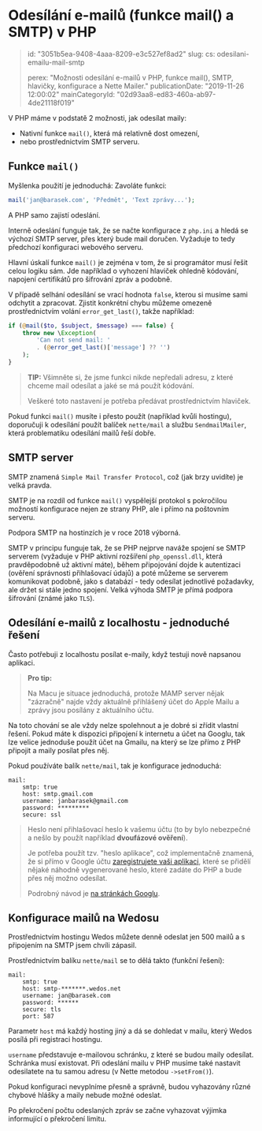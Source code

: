 Odesílání e-mailů (funkce mail() a SMTP) v PHP
==============================================

> id: "3051b5ea-9408-4aaa-8209-e3c527ef8ad2"
> slug:
> 	cs: odesilani-emailu-mail-smtp
>
> perex: "Možnosti odesílání e-mailů v PHP, funkce mail(), SMTP, hlavičky, konfigurace a Nette Mailer."
> publicationDate: "2019-11-26 12:00:02"
> mainCategoryId: "02d93aa8-ed83-460a-ab97-4de21118f019"

V PHP máme v podstatě 2 možnosti, jak odesílat maily:

- Nativní funkce `mail()`, která má relativně dost omezení,
- nebo prostřednictvím SMTP serveru.

Funkce `mail()`
---------------

Myšlenka použití je jednoduchá: Zavoláte funkci:

```php
mail('jan@barasek.com', 'Předmět', 'Text zprávy...');
```

A PHP samo zajistí odeslání.

Interně odeslání funguje tak, že se načte konfigurace z `php.ini` a hledá se výchozí SMTP server, přes který bude mail doručen. Vyžaduje to tedy předchozí konfiguraci webového serveru.

Hlavní úskalí funkce `mail()` je zejména v tom, že si programátor musí řešit celou logiku sám. Jde například o vyhození hlaviček ohledně kódování, napojení certifikátů pro šifrování zpráv a podobně.

V případě selhání odesílání se vrací hodnota `false`, kterou si musíme sami odchytit a zpracovat. Zjistit konkrétní chybu můžeme omezeně prostřednictvím volání `error_get_last()`, takže například:

```php
if (@mail($to, $subject, $message) === false) {
	throw new \Exception(
		'Can not send mail: '
		. (@error_get_last()['message'] ?? '')
	);
}
```

> **TIP:** Všimněte si, že jsme funkci nikde nepředali adresu, z které chceme mail odesílat a jaké se má použít kódování.
>
> Veškeré toto nastavení je potřeba předávat prostřednictvím hlaviček.

Pokud funkci `mail()` musíte i přesto použít (například kvůli hostingu), doporučuji k odesílání použít balíček `nette/mail` a službu `SendmailMailer`, která problematiku odesílání mailů řeší dobře.

SMTP server
-----------

SMTP znamená `Simple Mail Transfer Protocol`, což (jak brzy uvidíte) je velká pravda.

SMTP je na rozdíl od funkce `mail()` vyspělejší protokol s pokročilou možností konfigurace nejen ze strany PHP, ale i přímo na poštovním serveru.

Podpora SMTP na hostinzích je v roce 2018 výborná.

SMTP v principu funguje tak, že se PHP nejprve naváže spojení se SMTP serverem (vyžaduje v PHP aktivní rozšíření `php_openssl.dll`, která pravděpodobně už aktivní máte), během připojování dojde k autentizaci (ověření správnosti přihlašovací údajů) a poté můžeme se serverem komunikovat podobně, jako s databází - tedy odesílat jednotlivé požadavky, ale držet si stále jedno spojení. Velká výhoda SMTP je přímá podpora šifrování (známé jako `TLS`).

Odesílání e-mailů z localhostu - jednoduché řešení
--------------------------------------------------

Často potřebuji z localhostu posílat e-maily, když testuji nově napsanou aplikaci.

> **Pro tip:**
>
> Na Macu je situace jednoduchá, protože MAMP server nějak "zázračně" najde vždy aktuálně přihlášený účet do Apple Mailu a zprávy jsou posílány z aktuálního účtu.

Na toto chování se ale vždy nelze spolehnout a je dobré si zřídit vlastní řešení. Pokud máte k dispozici připojení k internetu a účet na Googlu, tak lze velice jednoduše použít účet na Gmailu, na který se lze přímo z PHP připojit a maily posílat přes něj.

Pokud používáte balík `nette/mail`, tak je konfigurace jednoduchá:

```neon
mail:
	smtp: true
	host: smtp.gmail.com
	username: janbarasek@gmail.com
	password: *********
	secure: ssl
```

> Heslo není přihlašovací heslo k vašemu účtu (to by bylo nebezpečné a nešlo by použít například **dvoufázové ověření**).
>
> Je potřeba použít tzv. "heslo aplikace", což implementačně znamená, že si přímo v Google účtu <a href="https://myaccount.google.com/apppasswords">zaregistrujete vaši aplikaci</a>, které se přidělí nějaké náhodně vygenerované heslo, které zadáte do PHP a bude přes něj možno odesílat.
>
> Podrobný návod je <a href="https://support.google.com/accounts/answer/185833?hl=cs">na stránkách Googlu</a>.

Konfigurace mailů na Wedosu
---------------------------

Prostřednictvím hostingu Wedos můžete denně odeslat jen 500 mailů a s připojením na SMTP jsem chvíli zápasil.

Prostřednictvím balíku `nette/mail` se to dělá takto (funkční řešení):

```neon
mail:
	smtp: true
	host: smtp-*******.wedos.net
	username: jan@barasek.com
	password: ******
	secure: tls
	port: 587
```

Parametr `host` má každý hosting jiný a dá se dohledat v mailu, který Wedos posílá při registraci hostingu.

`username` představuje e-mailovou schránku, z které se budou maily odesílat. Schránka musí existovat. Při odeslání mailu v PHP musíme také nastavit odesilatete na tu samou adresu (v Nette metodou `->setFrom()`).

Pokud konfiguraci nevyplníme přesně a správně, budou vyhazovány různé chybové hlášky a maily nebude možné odeslat.

Po překročení počtu odeslaných zpráv se začne vyhazovat výjimka informující o překročení limitu.
